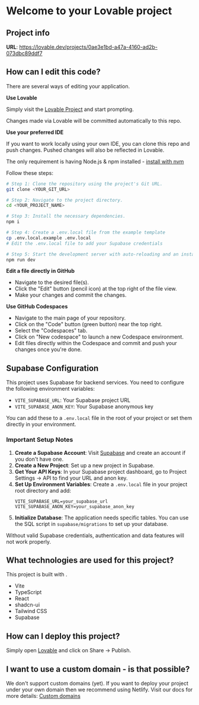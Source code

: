 
# Welcome to your Lovable project

## Project info

**URL**: https://lovable.dev/projects/0ae3e1bd-a47a-4160-ad2b-073dbc89ddf7

## How can I edit this code?

There are several ways of editing your application.

**Use Lovable**

Simply visit the [Lovable Project](https://lovable.dev/projects/0ae3e1bd-a47a-4160-ad2b-073dbc89ddf7) and start prompting.

Changes made via Lovable will be committed automatically to this repo.

**Use your preferred IDE**

If you want to work locally using your own IDE, you can clone this repo and push changes. Pushed changes will also be reflected in Lovable.

The only requirement is having Node.js & npm installed - [install with nvm](https://github.com/nvm-sh/nvm#installing-and-updating)

Follow these steps:

```sh
# Step 1: Clone the repository using the project's Git URL.
git clone <YOUR_GIT_URL>

# Step 2: Navigate to the project directory.
cd <YOUR_PROJECT_NAME>

# Step 3: Install the necessary dependencies.
npm i

# Step 4: Create a .env.local file from the example template
cp .env.local.example .env.local
# Edit the .env.local file to add your Supabase credentials

# Step 5: Start the development server with auto-reloading and an instant preview.
npm run dev
```

**Edit a file directly in GitHub**

- Navigate to the desired file(s).
- Click the "Edit" button (pencil icon) at the top right of the file view.
- Make your changes and commit the changes.

**Use GitHub Codespaces**

- Navigate to the main page of your repository.
- Click on the "Code" button (green button) near the top right.
- Select the "Codespaces" tab.
- Click on "New codespace" to launch a new Codespace environment.
- Edit files directly within the Codespace and commit and push your changes once you're done.

## Supabase Configuration

This project uses Supabase for backend services. You need to configure the following environment variables:

- `VITE_SUPABASE_URL`: Your Supabase project URL
- `VITE_SUPABASE_ANON_KEY`: Your Supabase anonymous key

You can add these to a `.env.local` file in the root of your project or set them directly in your environment.

### Important Setup Notes

1. **Create a Supabase Account**: Visit [Supabase](https://supabase.com/) and create an account if you don't have one.
2. **Create a New Project**: Set up a new project in Supabase.
3. **Get Your API Keys**: In your Supabase project dashboard, go to Project Settings → API to find your URL and anon key.
4. **Set Up Environment Variables**: Create a `.env.local` file in your project root directory and add:
   ```
   VITE_SUPABASE_URL=your_supabase_url
   VITE_SUPABASE_ANON_KEY=your_supabase_anon_key
   ```
5. **Initialize Database**: The application needs specific tables. You can use the SQL script in `supabase/migrations` to set up your database.

Without valid Supabase credentials, authentication and data features will not work properly.

## What technologies are used for this project?

This project is built with .

- Vite
- TypeScript
- React
- shadcn-ui
- Tailwind CSS
- Supabase

## How can I deploy this project?

Simply open [Lovable](https://lovable.dev/projects/0ae3e1bd-a47a-4160-ad2b-073dbc89ddf7) and click on Share -> Publish.

## I want to use a custom domain - is that possible?

We don't support custom domains (yet). If you want to deploy your project under your own domain then we recommend using Netlify. Visit our docs for more details: [Custom domains](https://docs.lovable.dev/tips-tricks/custom-domain/)

